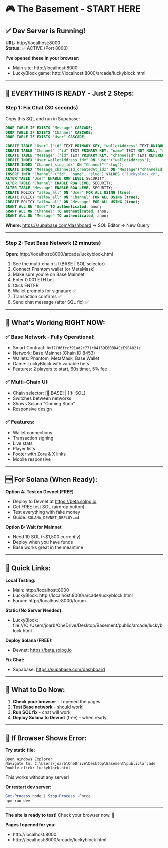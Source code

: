 # 🎮 The Basement - START HERE

## ✅ **Dev Server is Running!**

**URL:** http://localhost:8000  
**Status:** ✅ ACTIVE (Port 8000)

**I've opened these in your browser:**
- Main site: http://localhost:8000
- LuckyBlock game: http://localhost:8000/arcade/luckyblock.html

---

## 🎯 **EVERYTHING IS READY - Just 2 Steps:**

### **Step 1: Fix Chat (30 seconds)**

Copy this SQL and run in Supabase:

```sql
DROP TABLE IF EXISTS "Message" CASCADE;
DROP TABLE IF EXISTS "Channel" CASCADE;
DROP TABLE IF EXISTS "User" CASCADE;

CREATE TABLE "User" ("id" TEXT PRIMARY KEY, "walletAddress" TEXT UNIQUE NOT NULL, "username" TEXT UNIQUE, "avatarUrl" TEXT, "balanceEth" DECIMAL(18,8) DEFAULT 0, "balanceUsd" DECIMAL(18,2) DEFAULT 0, "isVerified" BOOLEAN DEFAULT false, "createdAt" TIMESTAMP(3) DEFAULT CURRENT_TIMESTAMP, "updatedAt" TIMESTAMP(3) DEFAULT CURRENT_TIMESTAMP, "lastSeenAt" TIMESTAMP(3) DEFAULT CURRENT_TIMESTAMP);
CREATE TABLE "Channel" ("id" TEXT PRIMARY KEY, "name" TEXT NOT NULL, "slug" TEXT UNIQUE NOT NULL, "description" TEXT, "createdAt" TIMESTAMP(3) DEFAULT CURRENT_TIMESTAMP, "updatedAt" TIMESTAMP(3) DEFAULT CURRENT_TIMESTAMP);
CREATE TABLE "Message" ("id" TEXT PRIMARY KEY, "channelId" TEXT REFERENCES "Channel"("id") ON DELETE CASCADE, "userId" TEXT REFERENCES "User"("id") ON DELETE CASCADE, "content" TEXT, "createdAt" TIMESTAMP(3) DEFAULT CURRENT_TIMESTAMP, "updatedAt" TIMESTAMP(3) DEFAULT CURRENT_TIMESTAMP);
CREATE INDEX "User_walletAddress_idx" ON "User"("walletAddress");
CREATE INDEX "Channel_slug_idx" ON "Channel"("slug");
CREATE INDEX "Message_channelId_createdAt_idx" ON "Message"("channelId", "createdAt" DESC);
INSERT INTO "Channel" ("id", "name", "slug") VALUES ('luckyblock_ch', '#luckyblock', 'luckyblock'), ('basement_ch', '#basement', 'basement'), ('arcade_ch', '#arcade', 'arcade');
ALTER TABLE "User" ENABLE ROW LEVEL SECURITY;
ALTER TABLE "Channel" ENABLE ROW LEVEL SECURITY;
ALTER TABLE "Message" ENABLE ROW LEVEL SECURITY;
CREATE POLICY "allow_all" ON "User" FOR ALL USING (true);
CREATE POLICY "allow_all" ON "Channel" FOR ALL USING (true);
CREATE POLICY "allow_all" ON "Message" FOR ALL USING (true);
GRANT ALL ON "User" TO authenticated, anon;
GRANT ALL ON "Channel" TO authenticated, anon;
GRANT ALL ON "Message" TO authenticated, anon;
```

**Where:** https://supabase.com/dashboard → SQL Editor → New Query

---

### **Step 2: Test Base Network (2 minutes)**

**Open:** http://localhost:8000/arcade/luckyblock.html

1. See the multi-chain UI (BASE | SOL selector)
2. Connect Phantom wallet (or MetaMask)
3. Make sure you're on Base Mainnet
4. Enter 0.001 ETH bet
5. Click ENTER
6. Wallet prompts for signature ✅
7. Transaction confirms ✅
8. Send chat message (after SQL fix) ✅

---

## 🌟 **What's Working RIGHT NOW:**

### **✅ Base Network - Fully Operational:**
- Smart Contract: `0xf7Cd6fcc391ad2c771c84159E60BDAEeE9BA821e`
- Network: Base Mainnet (Chain ID 8453)
- Wallets: Phantom, MetaMask, Base Wallet
- Game: LuckyBlock with variable bets
- Features: 2 players to start, 60s timer, 5% fee

### **✅ Multi-Chain UI:**
- Chain selector: [🔵 BASE] | [☀️ SOL]
- Switches between networks
- Shows Solana "Coming Soon"
- Responsive design

### **✅ Features:**
- Wallet connections
- Transaction signing
- Live stats
- Player lists
- Footer with Zora & X links
- Mobile responsive

---

## 🆓 **For Solana (When Ready):**

**Option A: Test on Devnet (FREE)**
- Deploy to Devnet at https://beta.solpg.io
- Get FREE test SOL (airdrop button)
- Test everything with fake money
- Guide: `SOLANA_DEVNET_DEPLOY.md`

**Option B: Wait for Mainnet**
- Need 10 SOL (~$1,500 currently)
- Deploy when you have funds
- Base works great in the meantime

---

## 🔗 **Quick Links:**

**Local Testing:**
- Main: http://localhost:8000
- LuckyBlock: http://localhost:8000/arcade/luckyblock.html
- Forum: http://localhost:8000/forum

**Static (No Server Needed):**
- LuckyBlock: file:///C:/Users/joarb/OneDrive/Desktop/Basement/public/arcade/luckyblock.html

**Deploy Solana (FREE):**
- Devnet: https://beta.solpg.io

**Fix Chat:**
- Supabase: https://supabase.com/dashboard

---

## 🎯 **What to Do Now:**

1. **Check your browser** - I opened the pages
2. **Test Base network** - should work!
3. **Run SQL fix** - chat will work
4. **Deploy Solana to Devnet** (free) - when ready

---

## 🚨 **If Browser Shows Error:**

**Try static file:**
```
Open Windows Explorer
Navigate to: C:\Users\joarb\OneDrive\Desktop\Basement\public\arcade
Double-click: luckyblock.html
```

This works without any server!

**Or restart dev server:**
```powershell
Get-Process node | Stop-Process -Force
npm run dev
```

---

**The site is ready to test!** Check your browser now. 🚀

**Pages I opened for you:**
- http://localhost:8000
- http://localhost:8000/arcade/luckyblock.html

